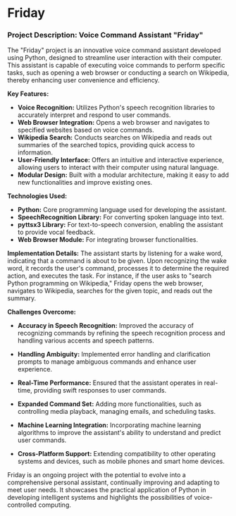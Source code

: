 # Friday
### Project Description: Voice Command Assistant "Friday"

The "Friday" project is an innovative voice command assistant developed using Python, designed to streamline user interaction with their computer. This assistant is capable of executing voice commands to perform specific tasks, such as opening a web browser or conducting a search on Wikipedia, thereby enhancing user convenience and efficiency.

**Key Features:**
- **Voice Recognition:** Utilizes Python's speech recognition libraries to accurately interpret and respond to user commands.
- **Web Browser Integration:** Opens a web browser and navigates to specified websites based on voice commands.
- **Wikipedia Search:** Conducts searches on Wikipedia and reads out summaries of the searched topics, providing quick access to information.
- **User-Friendly Interface:** Offers an intuitive and interactive experience, allowing users to interact with their computer using natural language.
- **Modular Design:** Built with a modular architecture, making it easy to add new functionalities and improve existing ones.

**Technologies Used:**
- **Python:** Core programming language used for developing the assistant.
- **SpeechRecognition Library:** For converting spoken language into text.
- **pyttsx3 Library:** For text-to-speech conversion, enabling the assistant to provide vocal feedback.
- **Web Browser Module:** For integrating browser functionalities.

**Implementation Details:**
The assistant starts by listening for a wake word, indicating that a command is about to be given. Upon recognizing the wake word, it records the user's command, processes it to determine the required action, and executes the task. For instance, if the user asks to "search Python programming on Wikipedia," Friday opens the web browser, navigates to Wikipedia, searches for the given topic, and reads out the summary.

**Challenges Overcome:**
- **Accuracy in Speech Recognition:** Improved the accuracy of recognizing commands by refining the speech recognition process and handling various accents and speech patterns.
- **Handling Ambiguity:** Implemented error handling and clarification prompts to manage ambiguous commands and enhance user experience.
- **Real-Time Performance:** Ensured that the assistant operates in real-time, providing swift responses to user commands.

- **Expanded Command Set:** Adding more functionalities, such as controlling media playback, managing emails, and scheduling tasks.
- **Machine Learning Integration:** Incorporating machine learning algorithms to improve the assistant's ability to understand and predict user commands.
- **Cross-Platform Support:** Extending compatibility to other operating systems and devices, such as mobile phones and smart home devices.

Friday is an ongoing project with the potential to evolve into a comprehensive personal assistant, continually improving and adapting to meet user needs. It showcases the practical application of Python in developing intelligent systems and highlights the possibilities of voice-controlled computing.
